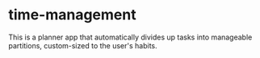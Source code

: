# time-management

This is a planner app that automatically divides up tasks into manageable partitions, custom-sized to the user's habits.
